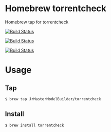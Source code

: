 # Homebrew torrentcheck

Homebrew tap for torrentcheck

[![Build Status](https://github.com/JrMasterModelBuilder/homebrew-torrentcheck/workflows/macOS%2011/badge.svg?branch=main)](https://github.com/JrMasterModelBuilder/homebrew-torrentcheck/actions?query=workflow%3AmacOS%2011+branch%3Amain)

[![Build Status](https://github.com/JrMasterModelBuilder/homebrew-torrentcheck/workflows/macOS%2010.15/badge.svg?branch=main)](https://github.com/JrMasterModelBuilder/homebrew-torrentcheck/actions?query=workflow%3AmacOS%2010.15+branch%3Amain)

[![Build Status](https://github.com/JrMasterModelBuilder/homebrew-torrentcheck/workflows/Ubuntu%2020.04/badge.svg?branch=main)](https://github.com/JrMasterModelBuilder/homebrew-torrentcheck/actions?query=workflow%3AUbuntu%2020.04+branch%3Amain)


# Usage

## Tap

```
$ brew tap JrMasterModelBuilder/torrentcheck
```

## Install

```
$ brew install torrentcheck
```
